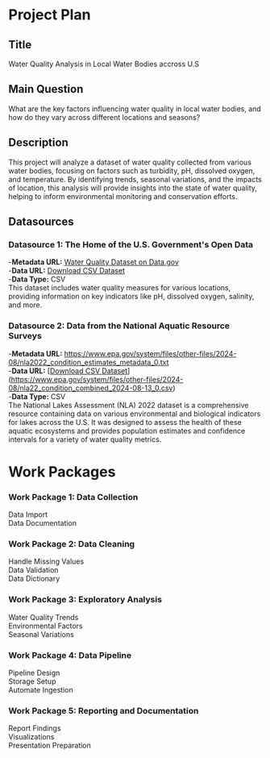 # Project Plan

## Title
Water Quality Analysis in Local Water Bodies accross U.S

## Main Question
What are the key factors influencing water quality in local water bodies, and how do they vary across different locations and seasons?

## Description
This project will analyze a dataset of water quality collected from various water bodies, focusing on factors such as turbidity, pH, dissolved oxygen, and temperature. By identifying trends, seasonal variations, and the impacts of location, this analysis will provide insights into the state of water quality, helping to inform environmental monitoring and conservation efforts.

## Datasources
### Datasource 1: The Home of the U.S. Government's Open Data
-**Metadata URL:** [Water Quality Dataset on Data.gov](https://catalog.data.gov/dataset/water-quality-data-41c5e)<br />
-**Data URL:** [Download CSV Dataset](https://ecos.fws.gov/ServCat/DownloadFile/173741?Reference=117348)<br />
-**Data Type:** CSV<br />
This dataset includes water quality measures for various locations, providing information on key indicators like pH, dissolved oxygen, salinity, and more.

### Datasource 2: Data from the National Aquatic Resource Surveys
-**Metadata URL:** https://www.epa.gov/system/files/other-files/2024-08/nla2022_condition_estimates_metadata_0.txt<br />
-**Data URL:** [[Download CSV Dataset](https://ecos.fws.gov/ServCat/DownloadFile/173741?Reference=117348)](https://www.epa.gov/system/files/other-files/2024-08/nla22_condition_combined_2024-08-13_0.csv)<br />
-**Data Type:** CSV<br />
The National Lakes Assessment (NLA) 2022 dataset is a comprehensive resource containing data on various environmental and biological indicators for lakes across the U.S. It was designed to assess the health of these aquatic ecosystems and provides population estimates and confidence intervals for a variety of water quality metrics.

# Work Packages

### Work Package 1: Data Collection
Data Import<br />
Data Documentation
### Work Package 2: Data Cleaning
Handle Missing Values<br />
Data Validation<br />
Data Dictionary
### Work Package 3: Exploratory Analysis
Water Quality Trends<br />
Environmental Factors<br />
Seasonal Variations
### Work Package 4: Data Pipeline
Pipeline Design<br />
Storage Setup<br />
Automate Ingestion
### Work Package 5: Reporting and Documentation
Report Findings <br />
Visualizations<br />
Presentation Preparation
